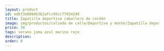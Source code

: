 ```yaml
---
layout: product
id: edbf3e809db3b2afcc95cc7f654248
title: Zapatilla deportiva caballero de cordón
image: img/productos/calzado de calle/Deportiva y monte/Zapatilla deportiva caballero de cordón=34 =verano joma azul marino rojo.webp
price: 34 
tags: verano joma azul marino rojo
description: 
order: 0
---
```

